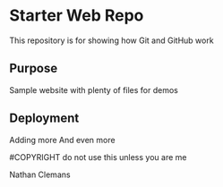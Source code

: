# Starter Web Repo

This repository is for showing how Git and GitHub work

## Purpose

Sample website with plenty of files for demos

## Deployment
Adding more
And even more

#COPYRIGHT
do not use this unless you are me

Nathan Clemans